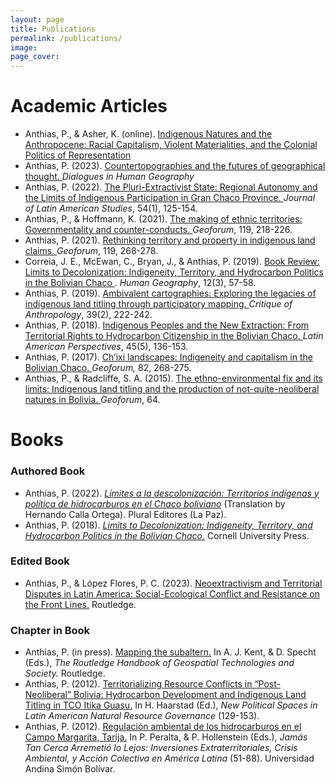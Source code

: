 ```yaml
---
layout: page
title: Publications
permalink: /publications/
image:
page_cover:
---
```


# Academic Articles

- Anthias, P., & Asher, K. (online). [<span class="blue">Indigenous Natures and the Anthropocene: Racial Capitalism, Violent Materialities, and the Colonial Politics of Representation</span>](https://doi.org/10.1111/anti.13078)
- Anthias, P. (2023). [<span class="blue"> Countertopographies and the futures of geographical thought. </span>](https://doi.org/10.1177/20438206231171202) *Dialogues in Human Geography*
- Anthias, P. (2022). [<span class="blue"> The Pluri-Extractivist State: Regional Autonomy and the Limits of Indigenous Participation in Gran Chaco Province. </span>](https://doi.org/10.1017/s0022216x21000997) *Journal of Latin American Studies*, 54(1), 125-154. 
- Anthias, P., & Hoffmann, K. (2021). [<span class="blue"> The making of ethnic territories: Governmentality and counter-conducts. </span>](https://doi.org/10.1016/j.geoforum.2020.06.027) *Geoforum*, 119, 218-226.
- Anthias, P. (2021). [<span class="blue"> Rethinking territory and property in indigenous land claims. </span>](https://doi.org/10.1016/j.geoforum.2019.09.008) *Geoforum*, 119, 268-278.
- Correia, J. E., McEwan, C., Bryan, J., & Anthias, P. (2019). [<span class="blue"> Book Review: Limits to Decolonization: Indigeneity, Territory, and Hydrocarbon Politics in the Bolivian Chaco </span>](https://doi.org/10.1177/194277861901200301). *Human Geography*, 12(3), 57-58. 
- Anthias, P. (2019). [<span class="blue"> Ambivalent cartographies: Exploring the legacies of indigenous land titling through participatory mapping. </span>](https://doi.org/10.1177/0308275x19842920) *Critique of Anthropology*, 39(2), 222-242.
- Anthias, P. (2018). [<span class="blue"> Indigenous Peoples and the New Extraction: From Territorial Rights to Hydrocarbon Citizenship in the Bolivian Chaco. </span>](https://doi.org/10.1177/0094582x16678804) *Latin American Perspectives*, 45(5), 136-153. 
- Anthias, P. (2017). [<span class="blue"> Ch’ixi landscapes: Indigeneity and capitalism in the Bolivian Chaco. </span>](https://doi.org/10.1016/j.geoforum.2016.09.013) *Geoforum,* 82, 268-275.
- Anthias, P., & Radcliffe, S. A. (2015). [<span class="blue"> The ethno-environmental fix and its limits: Indigenous land titling and the production of not-quite-neoliberal natures in Bolivia. </span>](https://doi.org/10.1016/j.geoforum.2013.06.007) *Geoforum*, 64.

# Books

### Authored Book

- Anthias, P. (2022). [<span class="blue">*Límites a la descolonización: Territorios indígenas y política de hidrocarburos en el Chaco boliviano*</span>](https://durham-repository.worktribe.com/output/1120148) (Translation by Hernando Calla Ortega). Plural Editores (La Paz).
- Anthias, P. (2018). [<span class="blue">*Limits to Decolonization: Indigeneity, Territory, and Hydrocarbon Politics in the Bolivian Chaco.*</span>](https://durham-repository.worktribe.com/output/1121919) Cornell University Press.

### Edited Book

- Anthias, P., & López Flores, P. C. (2023). [<span class="blue">Neoextractivism and Territorial Disputes in Latin America: Social-Ecological Conflict and Resistance on the Front Lines.</span>](https://doi.org/10.4324/9781003267461) Routledge.

### Chapter in Book

- Anthias, P. (in press). [<span class="blue">Mapping the subaltern.</span>](https://doi.org/10.4324/9780367855765-11) In A. J. Kent, & D. Specht (Eds.), *The Routledge Handbook of Geospatial Technologies and Society.* Routledge.
- Anthias, P. (2012). [<span class="blue">Territorializing Resource Conflicts in “Post-Neoliberal” Bolivia: Hydrocarbon Development and Indigenous Land Titling in TCO Itika Guasu.</span>](https://doi.org/10.1057/9781137073723_7) In H. Haarstad (Ed.), *New Political Spaces in Latin American Natural Resource Governance* (129-153).
- Anthias, P. (2012). [<span class="blue">Regulación ambiental de los hidrocarburos en el Campo Margarita, Tarija.</span>](https://durham-repository.worktribe.com/output/1633438) In P. Peralta, & P. Hollenstein (Eds.), *Jamás Tan Cerca Arremetió lo Lejos: Inversiones Extraterritoriales, Crisis Ambiental, y Acción Colectiva en América Latina* (51-88). Universidad Andina Simón Bolívar.